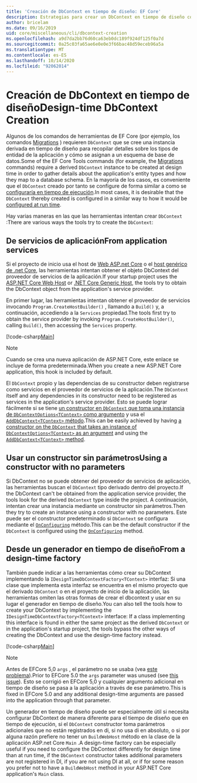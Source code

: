 ```yaml
---
title: 'Creación de DbContext en tiempo de diseño: EF Core'
description: Estrategias para crear un DbContext en tiempo de diseño con Entity Framework Core
author: bricelam
ms.date: 09/16/2019
uid: core/miscellaneous/cli/dbcontext-creation
ms.openlocfilehash: a9d7da2bb76d60ca63eb0dc189f924df125f0a7d
ms.sourcegitcommit: 0a25c03fa65ae6e0e0e3f66bac48d59eceb96a5a
ms.translationtype: MT
ms.contentlocale: es-ES
ms.lasthandoff: 10/14/2020
ms.locfileid: "92062014"
---
```

# <a name="design-time-dbcontext-creation"></a><span data-ttu-id="8d7bb-103">Creación de DbContext en tiempo de diseño</span><span class="sxs-lookup"><span data-stu-id="8d7bb-103">Design-time DbContext Creation</span></span>

<span data-ttu-id="8d7bb-104">Algunos de los comandos de herramientas de EF Core (por ejemplo, los comandos [Migrations][1] ) requieren `DbContext` que se cree una instancia derivada en tiempo de diseño para recopilar detalles sobre los tipos de entidad de la aplicación y cómo se asignan a un esquema de base de datos.</span><span class="sxs-lookup"><span data-stu-id="8d7bb-104">Some of the EF Core Tools commands (for example, the [Migrations][1] commands) require a derived `DbContext` instance to be created at design time in order to gather details about the application's entity types and how they map to a database schema.</span></span> <span data-ttu-id="8d7bb-105">En la mayoría de los casos, es conveniente que el `DbContext` creado por tanto se configure de forma similar a como se [configuraría en tiempo de ejecución][2].</span><span class="sxs-lookup"><span data-stu-id="8d7bb-105">In most cases, it is desirable that the `DbContext` thereby created is configured in a similar way to how it would be [configured at run time][2].</span></span>

<span data-ttu-id="8d7bb-106">Hay varias maneras en las que las herramientas intentan crear `DbContext` :</span><span class="sxs-lookup"><span data-stu-id="8d7bb-106">There are various ways the tools try to create the `DbContext`:</span></span>

## <a name="from-application-services"></a><span data-ttu-id="8d7bb-107">De servicios de aplicación</span><span class="sxs-lookup"><span data-stu-id="8d7bb-107">From application services</span></span>

<span data-ttu-id="8d7bb-108">Si el proyecto de inicio usa el host de [Web ASP.net Core][3] o el [host genérico de .net Core][4], las herramientas intentan obtener el objeto DbContext del proveedor de servicios de la aplicación.</span><span class="sxs-lookup"><span data-stu-id="8d7bb-108">If your startup project uses the [ASP.NET Core Web Host][3] or [.NET Core Generic Host][4], the tools try to obtain the DbContext object from the application's service provider.</span></span>

<span data-ttu-id="8d7bb-109">En primer lugar, las herramientas intentan obtener el proveedor de servicios invocando `Program.CreateHostBuilder()` , llamando a `Build()` y, a continuación, accediendo a la `Services` propiedad.</span><span class="sxs-lookup"><span data-stu-id="8d7bb-109">The tools first try to obtain the service provider by invoking `Program.CreateHostBuilder()`, calling `Build()`, then accessing the `Services` property.</span></span>

[!code-csharp[Main](../../../../samples/core/Miscellaneous/CommandLine/ApplicationService.cs)]

> [!NOTE]
> <span data-ttu-id="8d7bb-110">Cuando se crea una nueva aplicación de ASP.NET Core, este enlace se incluye de forma predeterminada.</span><span class="sxs-lookup"><span data-stu-id="8d7bb-110">When you create a new ASP.NET Core application, this hook is included by default.</span></span>

<span data-ttu-id="8d7bb-111">El `DbContext` propio y las dependencias de su constructor deben registrarse como servicios en el proveedor de servicios de la aplicación.</span><span class="sxs-lookup"><span data-stu-id="8d7bb-111">The `DbContext` itself and any dependencies in its constructor need to be registered as services in the application's service provider.</span></span> <span data-ttu-id="8d7bb-112">Esto se puede lograr fácilmente si se tiene [un constructor en `DbContext` que toma una instancia de `DbContextOptions<TContext>` como argumento][5] y usa el [ `AddDbContext<TContext>` método][6].</span><span class="sxs-lookup"><span data-stu-id="8d7bb-112">This can be easily achieved by having [a constructor on the `DbContext` that takes an instance of `DbContextOptions<TContext>` as an argument][5] and using the [`AddDbContext<TContext>` method][6].</span></span>

## <a name="using-a-constructor-with-no-parameters"></a><span data-ttu-id="8d7bb-113">Usar un constructor sin parámetros</span><span class="sxs-lookup"><span data-stu-id="8d7bb-113">Using a constructor with no parameters</span></span>

<span data-ttu-id="8d7bb-114">Si DbContext no se puede obtener del proveedor de servicios de aplicación, las herramientas buscan el `DbContext` tipo derivado dentro del proyecto.</span><span class="sxs-lookup"><span data-stu-id="8d7bb-114">If the DbContext can't be obtained from the application service provider, the tools look for the derived `DbContext` type inside the project.</span></span> <span data-ttu-id="8d7bb-115">A continuación, intentan crear una instancia mediante un constructor sin parámetros.</span><span class="sxs-lookup"><span data-stu-id="8d7bb-115">Then they try to create an instance using a constructor with no parameters.</span></span> <span data-ttu-id="8d7bb-116">Este puede ser el constructor predeterminado si `DbContext` se configura mediante el [`OnConfiguring`][7] método.</span><span class="sxs-lookup"><span data-stu-id="8d7bb-116">This can be the default constructor if the `DbContext` is configured using the [`OnConfiguring`][7] method.</span></span>

## <a name="from-a-design-time-factory"></a><span data-ttu-id="8d7bb-117">Desde un generador en tiempo de diseño</span><span class="sxs-lookup"><span data-stu-id="8d7bb-117">From a design-time factory</span></span>

<span data-ttu-id="8d7bb-118">También puede indicar a las herramientas cómo crear su DbContext implementando la `IDesignTimeDbContextFactory<TContext>` interfaz: Si una clase que implementa esta interfaz se encuentra en el mismo proyecto que el derivado `DbContext` o en el proyecto de inicio de la aplicación, las herramientas omiten las otras formas de crear el dbcontext y usar en su lugar el generador en tiempo de diseño.</span><span class="sxs-lookup"><span data-stu-id="8d7bb-118">You can also tell the tools how to create your DbContext by implementing the `IDesignTimeDbContextFactory<TContext>` interface: If a class implementing this interface is found in either the same project as the derived `DbContext` or in the application's startup project, the tools bypass the other ways of creating the DbContext and use the design-time factory instead.</span></span>

[!code-csharp[Main](../../../../samples/core/Miscellaneous/CommandLine/BloggingContextFactory.cs)]

> [!NOTE]
> <span data-ttu-id="8d7bb-119">Antes de EFCore 5,0 `args` , el parámetro no se usaba (vea [este problema][8]).</span><span class="sxs-lookup"><span data-stu-id="8d7bb-119">Prior to EFCore 5.0 the `args` parameter was unused (see [this issue][8]).</span></span>
> <span data-ttu-id="8d7bb-120">Esto se corrigió en EFCore 5,0 y cualquier argumento adicional en tiempo de diseño se pasa a la aplicación a través de ese parámetro.</span><span class="sxs-lookup"><span data-stu-id="8d7bb-120">This is fixed in EFCore 5.0 and any additional design-time arguments are passed into the application through that parameter.</span></span>

<span data-ttu-id="8d7bb-121">Un generador en tiempo de diseño puede ser especialmente útil si necesita configurar DbContext de manera diferente para el tiempo de diseño que en tiempo de ejecución, si el `DbContext` constructor toma parámetros adicionales que no están registrados en di, si no usa di en absoluto, o si por alguna razón prefiere no tener un `BuildWebHost` método en la clase de la aplicación ASP.net Core `Main` .</span><span class="sxs-lookup"><span data-stu-id="8d7bb-121">A design-time factory can be especially useful if you need to configure the DbContext differently for design time than at run time, if the `DbContext` constructor takes additional parameters are not registered in DI, if you are not using DI at all, or if for some reason you prefer not to have a `BuildWebHost` method in your ASP.NET Core application's `Main` class.</span></span>

  [1]: xref:core/managing-schemas/migrations/index
  [2]: xref:core/miscellaneous/configuring-dbcontext
  [3]: /aspnet/core/fundamentals/host/web-host
  [4]: /aspnet/core/fundamentals/host/generic-host
  [5]: xref:core/miscellaneous/configuring-dbcontext#constructor-argument
  [6]: xref:core/miscellaneous/configuring-dbcontext#using-dbcontext-with-dependency-injection
  [7]: xref:core/miscellaneous/configuring-dbcontext#onconfiguring
  [8]: https://github.com/aspnet/EntityFrameworkCore/issues/8332

